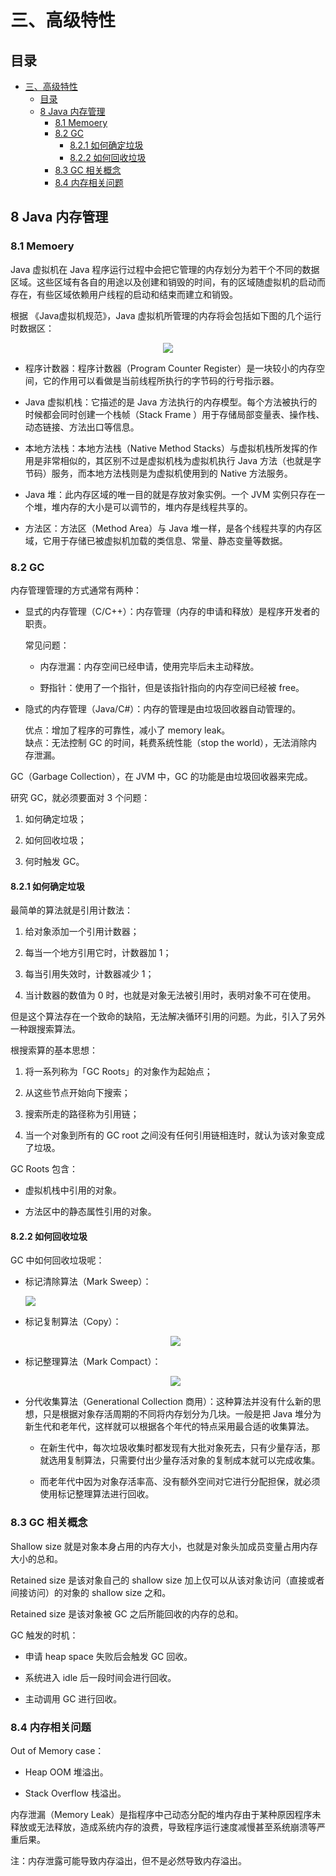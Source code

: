 # 三、高级特性

## 目录

- [三、高级特性](#三高级特性)
  - [目录](#目录)
  - [8 Java 内存管理](#8-java-内存管理)
    - [8.1 Memoery](#81-memoery)
    - [8.2 GC](#82-gc)
      - [8.2.1 如何确定垃圾](#821-如何确定垃圾)
      - [8.2.2 如何回收垃圾](#822-如何回收垃圾)
    - [8.3 GC 相关概念](#83-gc-相关概念)
    - [8.4 内存相关问题](#84-内存相关问题)







## 8 Java 内存管理

### 8.1 Memoery

Java 虚拟机在 Java 程序运行过程中会把它管理的内存划分为若干个不同的数据区域。这些区域有各自的用途以及创建和销毁的时间，有的区域随虚拟机的启动而存在，有些区域依赖用户线程的启动和结束而建立和销毁。

根据 《Java虚拟机规范》，Java 虚拟机所管理的内存将会包括如下图的几个运行时数据区：
<div align="center">
<img src="./img/p7.png">
</div>

- 程序计数器：程序计数器（Program Counter Register）是一块较小的内存空间，它的作用可以看做是当前线程所执行的字节码的行号指示器。

- Java 虚拟机栈：它描述的是 Java 方法执行的内存模型。每个方法被执行的时候都会同时创建一个栈帧（Stack Frame ）用于存储局部变量表、操作栈、动态链接、方法出口等信息。

- 本地方法栈：本地方法栈（Native Method Stacks）与虚拟机栈所发挥的作用是非常相似的，其区别不过是虚拟机栈为虚拟机执行 Java 方法（也就是字节码）服务，而本地方法栈则是为虚拟机使用到的 Native 方法服务。

- Java 堆：此内存区域的唯一目的就是存放对象实例。一个 JVM 实例只存在一个堆，堆内存的大小是可以调节的，堆内存是线程共享的。

- 方法区：方法区（Method Area）与 Java 堆一样，是各个线程共享的内存区域，它用于存储已被虚拟机加载的类信息、常量、静态变量等数据。

### 8.2 GC

内存管理管理的方式通常有两种：
- 显式的内存管理（C/C++）：内存管理（内存的申请和释放）是程序开发者的职责。
  
  常见问题：  
  - 内存泄漏：内存空间已经申请，使用完毕后未主动释放。  

  - 野指针：使用了一个指针，但是该指针指向的内存空间已经被 free。

- 隐式的内存管理（Java/C#）：内存的管理是由垃圾回收器自动管理的。

  优点：增加了程序的可靠性，减小了 memory leak。  
  缺点：无法控制 GC 的时间，耗费系统性能（stop the world），无法消除内存泄漏。

GC（Garbage Collection），在 JVM 中，GC 的功能是由垃圾回收器来完成。

研究 GC，就必须要面对 3 个问题：
1. 如何确定垃圾；

2. 如何回收垃圾；

3. 何时触发 GC。

#### 8.2.1 如何确定垃圾

最简单的算法就是引用计数法：
1. 给对象添加一个引用计数器；

2. 每当一个地方引用它时，计数器加 1；

3. 每当引用失效时，计数器减少 1；

4. 当计数器的数值为 0 时，也就是对象无法被引用时，表明对象不可在使用。

但是这个算法存在一个致命的缺陷，无法解决循环引用的问题。为此，引入了另外一种跟搜索算法。

根搜索算的基本思想：
1. 将一系列称为「GC Roots」的对象作为起始点；

2. 从这些节点开始向下搜索；

3. 搜索所走的路径称为引用链；

4. 当一个对象到所有的 GC root 之间没有任何引用链相连时，就认为该对象变成了垃圾。

GC Roots 包含：
- 虚拟机栈中引用的对象。

- 方法区中的静态属性引用的对象。


#### 8.2.2 如何回收垃圾 

GC 中如何回收垃圾呢：
- 标记清除算法（Mark Sweep）：  
  <div>
  <img src="./img/p8.png">
  </div>

- 标记复制算法（Copy）：  
  <div align="center">
  <img src="./img/p9.png">
  </div>

- 标记整理算法（Mark Compact）：  
  <div align="center">
  <img src="./img/p10.png">
  </div>

- 分代收集算法（Generational Collection 商用）：这种算法并没有什么新的思想，只是根据对象存活周期的不同将内存划分为几块。一般是把 Java 堆分为新生代和老年代，这样就可以根据各个年代的特点采用最合适的收集算法。
  - 在新生代中，每次垃圾收集时都发现有大批对象死去，只有少量存活，那就选用复制算法，只需要付出少量存活对象的复制成本就可以完成收集。

  - 而老年代中因为对象存活率高、没有额外空间对它进行分配担保，就必须使用标记整理算法进行回收。

### 8.3 GC 相关概念

Shallow size 就是对象本身占用的内存大小，也就是对象头加成员变量占用内存大小的总和。

Retained size 是该对象自己的 shallow size 加上仅可以从该对象访问（直接或者间接访问）的对象的 shallow size 之和。

Retained size 是该对象被 GC 之后所能回收的内存的总和。

GC 触发的时机：
- 申请 heap space 失败后会触发 GC 回收。

- 系统进入 idle 后一段时间会进行回收。

- 主动调用 GC 进行回收。

### 8.4 内存相关问题

Out of Memory case：
- Heap  OOM 堆溢出。

- Stack Overflow 栈溢出。

内存泄漏（Memory Leak）是指程序中己动态分配的堆内存由于某种原因程序未释放或无法释放，造成系统内存的浪费，导致程序运行速度减慢甚至系统崩溃等严重后果。

注：内存泄露可能导致内存溢出，但不是必然导致内存溢出。
